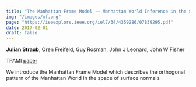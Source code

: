 ```yaml
---
title: "The Manhattan Frame Model -– Manhattan World Inference in the Space of Surface Normals"
img: "/images/mf.png"
page: "https://ieeexplore.ieee.org/iel7/34/4359286/07839295.pdf"
date: 2017-02-01
draft: false
---
```

**Julian Straub**, Oren Freifeld, Guy Rosman, John J Leonard, John W Fisher

TPAMI 
[paper](https://ieeexplore.ieee.org/iel7/34/4359286/07839295.pdf)

We introduce the Manhattan Frame Model which describes the orthogonal pattern of the Manhattan World in the space of surface normals.
